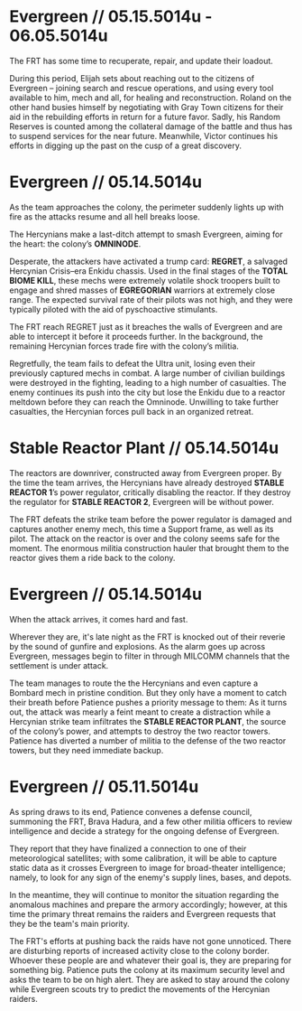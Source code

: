 # Evergreen // 05.15.5014u - 06.05.5014u

The FRT has some time to recuperate, repair, and update their loadout. 

During this period, Elijah sets about reaching out to the citizens of Evergreen – joining search and rescue operations, and using every tool available to him, mech and all, for healing and reconstruction. Roland on the other hand busies himself by negotiating with Gray Town citizens for their aid in the rebuilding efforts in return for a future favor. Sadly, his Random Reserves is counted among the collateral damage of the battle and thus has to suspend services for the near future. Meanwhile, Victor continues his efforts in digging up the past on the cusp of a great discovery.

# Evergreen // 05.14.5014u

As the team approaches the colony, the perimeter suddenly lights up with fire as the attacks resume and all hell breaks loose. 

The Hercynians make a last-ditch attempt to smash Evergreen, aiming for the heart: the colony’s **OMNINODE**. 

Desperate, the attackers have activated a trump card: **REGRET**, a salvaged Hercynian Crisis–era Enkidu chassis. Used in the final stages of the **TOTAL BIOME KILL**, these mechs were extremely volatile shock troopers built to engage and shred masses of **EGREGORIAN** warriors at extremely close range. The expected survival rate of their pilots was not high, and they were typically piloted with the aid of pyschoactive stimulants.

The FRT reach REGRET just as it breaches the walls of Evergreen and are able to intercept it before it proceeds further. In the background, the remaining Hercynian forces trade fire with the colony’s militia.

Regretfully, the team fails to defeat the Ultra unit, losing even their previously captured mechs in combat. A large number of civilian buildings were destroyed in the fighting, leading to a high number of casualties. The enemy continues its push into the city but lose the Enkidu due to a reactor meltdown before they can reach the Omninode. Unwilling to take further casualties, the Hercynian forces pull back in an organized retreat.

# Stable Reactor Plant // 05.14.5014u

The reactors are downriver, constructed away from Evergreen proper. By the time the team arrives, the Hercynians have already destroyed **STABLE REACTOR 1**’s power regulator, critically disabling the reactor. If they destroy the regulator for **STABLE REACTOR 2**, Evergreen will be without power.

The FRT defeats the strike team before the power regulator is damaged and captures another enemy mech, this time a Support frame, as well as its pilot. The attack on the reactor is over and the colony seems safe for the moment. The enormous militia construction hauler that brought them to the reactor gives them a ride back to the colony. 

# Evergreen // 05.14.5014u

When the attack arrives, it comes hard and fast. 

Wherever they are, it's late night as the FRT is knocked out of their reverie by the sound of gunfire and explosions. As the alarm goes up across Evergreen, messages begin to filter in through MILCOMM channels that the settlement is under attack.

The team manages to route the the Hercynians and even capture a Bombard mech in pristine condition. But they only have a moment to catch their breath before Patience pushes a priority message to them: As it turns out, the attack was mearly a feint meant to create a distraction while a Hercynian strike team infiltrates the **STABLE REACTOR PLANT**, the source of the colony’s power, and attempts to destroy the two reactor towers. Patience has diverted a number of militia to the defense of the two reactor towers, but they need immediate backup.

# Evergreen // 05.11.5014u

As spring draws to its end, Patience convenes a defense council, summoning the FRT, Brava Hadura, and a few other militia officers to review intelligence and decide a strategy for the ongoing defense of Evergreen. 

They report that they have finalized a connection to one of their meteorological satellites; with some calibration, it will be able to capture static data as it crosses Evergreen to image for broad-theater intelligence; namely, to look for any sign of the enemy's supply lines, bases, and depots.

In the meantime, they will continue to monitor the situation regarding the anomalous machines and prepare the armory accordingly; however, at this time the primary threat remains the raiders and Evergreen requests that they be the team's main priority.

The FRT's efforts at pushing back the raids have not gone unnoticed. There are disturbing reports of increased activity close to the colony border. Whoever these people are and whatever their goal is, they are preparing for something big. Patience puts the colony at its maximum security level and asks the team to be on high alert. They are asked to stay around the colony while Evergreen scouts try to predict the movements of the Hercynian raiders.